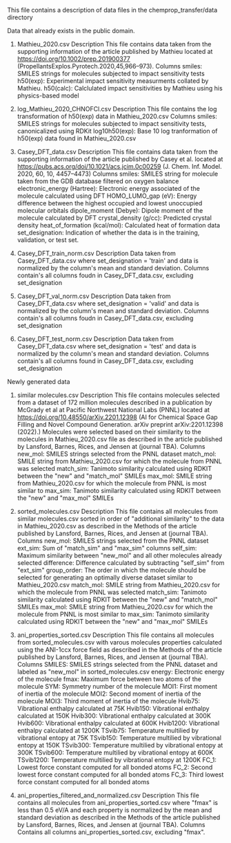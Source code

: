 This file contains a description of data files in the chemprop_transfer/data directory

Data that already exists in the public domain.
1) Mathieu_2020.csv
     Description
       This file contains data taken from the supporting information of the article published by Mathieu located at 
       https://doi.org/10.1002/prep.201900377 (PropellantsExplos.Pyrotech.2020,45,966–973).
     Columns
       smiles: SMILES strings for molecules subjected to impact sensitivity tests
       h50(exp): Experimental impact sensitivity measurments collated by Mathieu.
       h50(calc): Calclulated impact sensitivities by Mathieu using his physics-based model

2) log_Mathieu_2020_CHNOFCl.csv
     Description
       This file contains the log transformation of h50(exp) data in Mathieu_2020.csv
     Columns
       smiles: SMILES strings for molecules subjected to impact sensitivity tests, canonicalized using RDKit
       log10h50(exp): Base 10 log tranformation of h50(exp) data found in Mathieu_2020.csv

3) Casey_DFT_data.csv
     Description
       This file contains data taken from the supporting information of the article published by Casey et al.
       located at https://pubs.acs.org/doi/10.1021/acs.jcim.0c00259 (J. Chem. Inf. Model. 2020, 60, 10, 4457–4473)
     Columns
       smiles: SMILES string for molecule taken from the GDB database filtered on oxygen balance
       electronic_energy (Hartree): Electronic energy associated of the molecule calculated using DFT
       HOMO_LUMO_gap (eV): Energy difference between the highest occupied and lowest unoccupied molecular orbitals
       dipole_moment (Debye): Dipole moment of the molecule calculated by DFT
       crystal_density (g/cc): Predicted crystal density
       heat_of_formation (kcal/mol): Calculated heat of formation data
       set_designation: Indication of whether the data is in the training, validation, or test set.

4) Casey_DFT_train_norm.csv
     Description
       Data taken from Casey_DFT_data.csv where set_designation = 'train' and data is normalized by the column's
       mean and standard deviation.
     Columns
       contain's all columns foudn in Casey_DFT_data.csv, excluding set_designation

5) Casey_DFT_val_norm.csv
     Description
       Data taken from Casey_DFT_data.csv where set_designation = 'valid' and data is normalized by the column's
       mean and standard deviation.
     Columns
       contain's all columns foudn in Casey_DFT_data.csv, excluding set_designation


6) Casey_DFT_test_norm.csv
     Description
       Data taken from Casey_DFT_data.csv where set_designation = 'test' and data is normalized by the column's
       mean and standard deviation.
     Columns
       contain's all columns found in Casey_DFT_data.csv, excluding set_designation
       
   
Newly generated data
1) similar molecules.csv
     Description
       This file contains molecules selected from a dataset of 172 million molecules described in a publication
       by McGrady et al at Pacific Northwest National Labs (PNNL) located at https://doi.org/10.48550/arXiv.2201.12398
       (AI for Chemical Space Gap Filling and Novel Compound Generation. arXiv preprint arXiv:2201.12398 (2022).)
       Molecules were selected based on their similarity to the molecules in Mathieu_2020.csv file as described in
       the article published by Lansford, Barnes, Rices, and Jensen at (journal TBA).
     Columns
       new_mol: SMILES strings selected from the PNNL dataset
       match_mol: SMILE string from Mathieu_2020.csv for which the molecule from PNNL was selected
       match_sim: Tanimoto similarity calculated using RDKIT between the "new" and "match_mol" SMILEs
       max_mol: SMILE string from Mathieu_2020.csv for which the molecule from PNNL is most similar to
       max_sim: Tanimoto similarity calculated using RDKIT between the "new" and "max_mol" SMILEs

2) sorted_molecules.csv
     Description
       This file contains all molecules from similar molecules.csv sorted in order of "additional similarity"
       to the data in Mathieu_2020.csv as described in the Methods of the article published by Lansford, Barnes, 
       Rices, and Jensen at (journal TBA).
     Columns
       new_mol: SMILES strings selected from the PNNL dataset
       ext_sim: Sum of "match_sim" and "max_sim" columns
       self_sim: Maximum similarity between "new_mol" and all other molecules already selected
       difference: Difference calculated by subtracting "self_sim" from "ext_sim"
       group_order: The order in which the molecule should be selected for generating an optimally diverse dataset
                    similar to Mathieu_2020.csv
       match_mol: SMILE string from Mathieu_2020.csv for which the molecule from PNNL was selected
       match_sim: Tanimoto similarity calculated using RDKIT between the "new" and "match_mol" SMILEs
       max_mol: SMILE string from Mathieu_2020.csv for which the molecule from PNNL is most similar to
       max_sim: Tanimoto similarity calculated using RDKIT between the "new" and "max_mol" SMILEs

3) ani_properties_sorted.csv
     Description
       This file contains all molecules from sorted_molecules.csv with varous molecules properties calculated
       using the ANI-1ccx force field as described in the Methods of the article published by Lansford, Barnes, 
       Rices, and Jensen at (journal TBA).
     Columns
       SMILES: SMILES strings selected from the PNNL dataset and labeled as "new_mol" in sorted_molecules.csv
       energy: Electronic energy of the molecule
       fmax: Maximum force between two atoms of the molecule
       SYM: Symmetry number of the molecule
       MOI1: First moment of inertia of the molecule
       MOI2: Second moment of inertia of the molecule
       MOI3: Third moment of inertia of the molecule
       Hvib75: Vibrational enthalpy calculated at 75K
       Hvib150: Vibrational enthalpy calculated at 150K
       Hvib300: Vibrational enthalpy calculated at 300K
       Hvib600: Vibrational enthalpy calculated at 600K
       Hvib1200: Vibrational enthalpy calculated at 1200K
       TSvib75: Temperature multilied by vibrational entopy at 75K
       TSvib150: Temperature multilied by vibrational entopy at 150K
       TSvib300: Temperature multilied by vibrational entopy at 300K
       TSvib600: Temperature multilied by vibrational entopy at 600K
       TSvib1200: Temperature multilied by vibrational entopy at 1200K
       FC_1: Lowest force constant computed for all bonded atoms
       FC_2: Second lowest force constant computed for all bonded atoms
       FC_3: Third lowest force constant computed for all bonded atoms

4) ani_properties_filtered_and_normalized.csv
     Description
       This file contains all molecules from ani_properties_sorted.csv where "fmax" is less than 0.5 eV/A and
       each property is normalized by the mean and standard deviation as described in the Methods of the article
       published by Lansford, Barnes, Rices, and Jensen at (journal TBA).
     Columns
       Contains all columns ani_properties_sorted.csv, excluding "fmax".